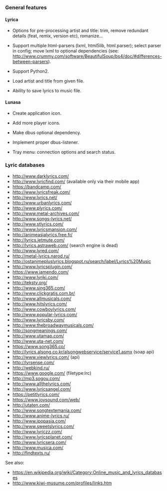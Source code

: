 ### General features

#### Lyrica

* Options for pre-processing artist and title: trim, remove redundant details (feat, remix, version etc), romanize...

* Support multiple html-parsers (lxml, html5lib, html.parser); select parser in config; move lxml to optional dependencies
(see: http://www.crummy.com/software/BeautifulSoup/bs4/doc/#differences-between-parsers).

* Support Python2.

* Load artist and title from given file.

* Ability to save lyrics to music file.

#### Lunasa

* Create application icon.

* Add more player icons.

* Make dbus optional dependency.

* Implement proper dbus-listener.

* Tray menu: connection options and search status.


### Lyric databases

* http://www.darklyrics.com/
* http://www.lyricfind.com/ (available only via their mobile app)
* https://bandcamp.com/
* http://www.lyricsfreak.com/
* http://www.lyrics.net/
* http://www.urbanlyrics.com/
* http://www.plyrics.com/
* http://www.metal-archives.com/
* http://www.songs-lyrics.net/
* http://www.stlyrics.com/
* http://www.lyricsmansion.com/
* http://animeasialyrics.free.fr/
* http://lyrics.jetmute.com/
* http://lyrics.astraweb.com/ (search engine is dead)
* http://www.lyred.com/
* http://metal-lyrics.narod.ru/
* http://ostanimepluslyrics.blogspot.ru/search/label/Lyrics%20Music
* http://www.lyricsplugin.com/
* https://www.jamendo.com/
* http://www.lyriki.com/
* http://teksty.org/
* http://www.sing365.com/
* http://www.clickgratis.com.br/
* http://www.allmusicals.com/
* http://www.hitslyrics.com/
* http://www.cowboylyrics.com/
* http://www.popular-lyrics.com/
* http://www.lyricsby.com/
* http://www.thebroadwaymusicals.com/
* http://songmeanings.com/
* http://www.utamap.com/
* http://www.uta-net.com/
* https://www.song365.co/
* http://lyrics.alsong.co.kr/alsongwebservice/service1.asmx (soap api)
* http://www.viewlyrics.com/ (api)
* http://lyrsense.com/
* http://webkind.ru/
* https://www.google.com/ (filetype:lrc)
* http://mp3.sogou.com/
* http://www.allthelyrics.com/
* http://www.lyricsangel.com/
* https://petitlyrics.com/
* https://www.joysound.com/web/
* http://utaten.com/
* http://www.songtextemania.com/
* http://www.anime-lyrics.ru/
* http://www.jpopasia.com/
* http://www.sweetslyrics.com/
* http://www.lyriczz.com/
* http://www.lyricsplanet.com/
* http://www.lyricsera.com/
* http://www.musica.com/
* http://findtexts.ru/

See also:

* https://en.wikipedia.org/wiki/Category:Online_music_and_lyrics_databases
* http://www.kiwi-musume.com/profiles/links.htm